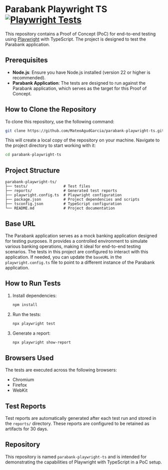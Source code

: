 # Parabank Playwright TS [![Playwright Tests](https://github.com/MateoAgudGarcia/parabank-playwright-ts/actions/workflows/playwright-deployment.yml/badge.svg)](https://github.com/MateoAgudGarcia/parabank-playwright-ts/actions/workflows/playwright-deployment.yml)

This repository contains a Proof of Concept (PoC) for end-to-end testing using [Playwright](https://playwright.dev/) with TypeScript. The project is designed to test the Parabank application.

## Prerequisites

- **Node.js**: Ensure you have Node.js installed (version 22 or higher is recommended).
- **Parabank Application**: The tests are designed to run against the Parabank application, which serves as the target for this Proof of Concept.

## How to Clone the Repository

To clone this repository, use the following command:

```bash
git clone https://github.com/MateoAgudGarcia/parabank-playwright-ts.git
```

This will create a local copy of the repository on your machine. Navigate to the project directory to start working with it:

```bash
cd parabank-playwright-ts
```

## Project Structure

```
parabank-playwright-ts/
├── tests/                # Test files
├── reports/              # Generated test reports
├── playwright.config.ts  # Playwright configuration
├── package.json          # Project dependencies and scripts
├── tsconfig.json         # TypeScript configuration
└── README.md             # Project documentation
```

## Base URL

The Parabank application serves as a mock banking application designed for testing purposes. It provides a controlled environment to simulate various banking operations, making it ideal for end-to-end testing scenarios. The tests in this project are configured to interact with this application. If needed, you can update the `baseURL` in the `playwright.config.ts` file to point to a different instance of the Parabank application.

## How to Run Tests

1. Install dependencies:

   ```bash
   npm install
   ```

2. Run the tests:

   ```bash
   npx playwright test
   ```

3. Generate a report:
   ```bash
   npx playwright show-report
   ```

## Browsers Used

The tests are executed across the following browsers:

- Chromium
- Firefox
- WebKit

## Test Reports

Test reports are automatically generated after each test run and stored in the `reports/` directory. These reports are configured to be retained as artifacts for 30 days.

## Repository

This repository is named `parabank-playwright-ts` and is intended for demonstrating the capabilities of Playwright with TypeScript in a PoC setup.
